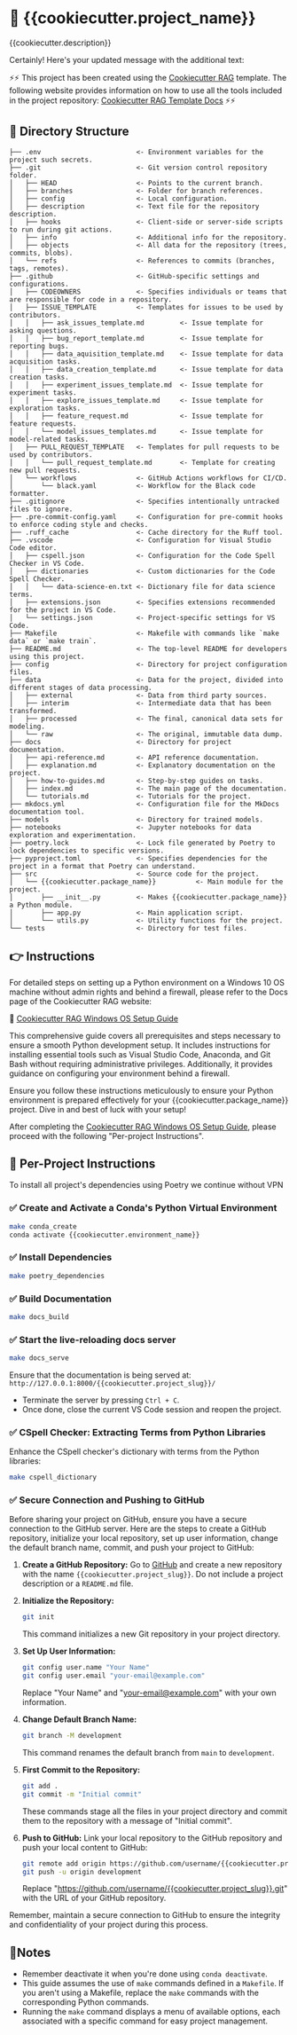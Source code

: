 # 🚀 {{cookiecutter.project_name}}

{{cookiecutter.description}}

Certainly! Here's your updated message with the additional text:

⚡⚡ This project has been created using the [Cookiecutter RAG](https://github.com/LLMsLab/ccookiecutter-genai-ml-ai)
template. The following website provides information on how to use all
the tools included in the project repository: [Cookiecutter RAG Template
Docs](https://llmslab.github.io/ccookiecutter-genai-ml-ai/) ⚡⚡

## 📂 Directory Structure

```text
├── .env                        <- Environment variables for the project such secrets.
├── .git                        <- Git version control repository folder.
│   ├── HEAD                    <- Points to the current branch.
│   ├── branches                <- Folder for branch references.
│   ├── config                  <- Local configuration.
│   ├── description             <- Text file for the repository description.
│   ├── hooks                   <- Client-side or server-side scripts to run during git actions.
│   ├── info                    <- Additional info for the repository.
│   ├── objects                 <- All data for the repository (trees, commits, blobs).
│   └── refs                    <- References to commits (branches, tags, remotes).
├── .github                     <- GitHub-specific settings and configurations.
│   ├── CODEOWNERS              <- Specifies individuals or teams that are responsible for code in a repository.
│   ├── ISSUE_TEMPLATE          <- Templates for issues to be used by contributors.
│   │   ├── ask_issues_template.md         <- Issue template for asking questions.
│   │   ├── bug_report_template.md         <- Issue template for reporting bugs.
│   │   ├── data_aquisition_template.md    <- Issue template for data acquisition tasks.
│   │   ├── data_creation_template.md      <- Issue template for data creation tasks.
│   │   ├── experiment_issues_template.md  <- Issue template for experiment tasks.
│   │   ├── explore_issues_template.md     <- Issue template for exploration tasks.
│   │   ├── feature_request.md             <- Issue template for feature requests.
│   │   └── model_issues_templates.md      <- Issue template for model-related tasks.
│   ├── PULL_REQUEST_TEMPLATE   <- Templates for pull requests to be used by contributors.
│   │   └── pull_request_template.md       <- Template for creating new pull requests.
│   └── workflows               <- GitHub Actions workflows for CI/CD.
│       └── black.yaml          <- Workflow for the Black code formatter.
├── .gitignore                  <- Specifies intentionally untracked files to ignore.
├── .pre-commit-config.yaml     <- Configuration for pre-commit hooks to enforce coding style and checks.
├── .ruff_cache                 <- Cache directory for the Ruff tool.
├── .vscode                     <- Configuration for Visual Studio Code editor.
│   ├── cspell.json             <- Configuration for the Code Spell Checker in VS Code.
│   ├── dictionaries            <- Custom dictionaries for the Code Spell Checker.
│   │   └── data-science-en.txt <- Dictionary file for data science terms.
│   ├── extensions.json         <- Specifies extensions recommended for the project in VS Code.
│   └── settings.json           <- Project-specific settings for VS Code.
├── Makefile                    <- Makefile with commands like `make data` or `make train`.
├── README.md                   <- The top-level README for developers using this project.
├── config                      <- Directory for project configuration files.
├── data                        <- Data for the project, divided into different stages of data processing.
│   ├── external                <- Data from third party sources.
│   ├── interim                 <- Intermediate data that has been transformed.
│   ├── processed               <- The final, canonical data sets for modeling.
│   └── raw                     <- The original, immutable data dump.
├── docs                        <- Directory for project documentation.
│   ├── api-reference.md        <- API reference documentation.
│   ├── explanation.md          <- Explanatory documentation on the project.
│   ├── how-to-guides.md        <- Step-by-step guides on tasks.
│   ├── index.md                <- The main page of the documentation.
│   └── tutorials.md            <- Tutorials for the project.
├── mkdocs.yml                  <- Configuration file for the MkDocs documentation tool.
├── models                      <- Directory for trained models.
├── notebooks                   <- Jupyter notebooks for data exploration and experimentation.
├── poetry.lock                 <- Lock file generated by Poetry to lock dependencies to specific versions.
├── pyproject.toml              <- Specifies dependencies for the project in a format that Poetry can understand.
├── src                         <- Source code for the project.
│   └── {{cookiecutter.package_name}}          <- Main module for the project.
│       ├── __init__.py         <- Makes {{cookiecutter.package_name}} a Python module.
│       ├── app.py              <- Main application script.
│       └── utils.py            <- Utility functions for the project.
└── tests                       <- Directory for test files.
```

## 👉 Instructions

For detailed steps on setting up a Python environment on a Windows 10 OS
machine without admin rights and behind a firewall, please refer to the
Docs page of the Cookiecutter RAG website:

📖 [Cookiecutter RAG Windows OS Setup
Guide](https://llmslab.github.io/ccookiecutter-genai-ml-ai/tutorials/windows-os-setup/)

This comprehensive guide covers all prerequisites and steps necessary to
ensure a smooth Python development setup. It includes instructions for
installing essential tools such as Visual Studio Code, Anaconda, and Git
Bash without requiring administrative privileges. Additionally, it
provides guidance on configuring your environment behind a firewall.

Ensure you follow these instructions meticulously to ensure your Python
environment is prepared effectively for your
{{cookiecutter.package_name}} project. Dive in and best of luck with
your setup!

After completing the [Cookiecutter RAG Windows OS Setup
Guide](https://llmslab.github.io/ccookiecutter-genai-ml-ai/tutorials/windows-os-setup/),
please proceed with the following "Per-project Instructions".

## 🔄 Per-Project Instructions

To install all project's dependencies using Poetry we continue without VPN

### ✅ Create and Activate a Conda's Python Virtual Environment

```bash
make conda_create
conda activate {{cookiecutter.environment_name}}
```

### ✅ Install Dependencies

```bash
make poetry_dependencies
```

### ✅ Build Documentation

```bash
make docs_build
```

### ✅ Start the live-reloading docs server

```bash
make docs_serve
```

Ensure that the documentation is being served at:
`http://127.0.0.1:8000/{{cookiecutter.project_slug}}/`

- Terminate the server by pressing `Ctrl + C`.
- Once done, close the current VS Code session and reopen the project.

### ✅ CSpell Checker: Extracting Terms from Python Libraries

Enhance the CSpell checker's dictionary with terms from the Python
libraries:

```bash
make cspell_dictionary
```

### ✅ Secure Connection and Pushing to GitHub

Before sharing your project on GitHub, ensure you have a secure
connection to the GitHub server. Here are the steps to create a GitHub
repository, initialize your local repository, set up user information,
change the default branch name, commit, and push your project to GitHub:

1. **Create a GitHub Repository:** Go to [GitHub](https://github.com/)
   and create a new repository with the name
   `{{cookiecutter.project_slug}}`. Do not include a project description
  or a `README.md` file.

2. **Initialize the Repository:**
   ```bash
   git init
   ```
   This command initializes a new Git repository in your project
   directory.

3. **Set Up User Information:**
   ```bash
   git config user.name "Your Name"
   git config user.email "your-email@example.com"
   ```
   Replace "Your Name" and "your-email@example.com" with your own
   information.

4. **Change Default Branch Name:**
   ```bash
   git branch -M development
   ```
   This command renames the default branch from `main` to `development`.

5. **First Commit to the Repository:**
   ```bash
   git add .
   git commit -m "Initial commit"
   ```
   These commands stage all the files in your project directory and
   commit them to the repository with a message of "Initial commit".

6. **Push to GitHub:** Link your local repository to the GitHub
   repository and push your local content to GitHub:
   ```bash
   git remote add origin https://github.com/username/{{cookiecutter.project_slug}}.git
   git push -u origin development
   ```
   Replace
   "https://github.com/username/{{cookiecutter.project_slug}}.git" with
   the URL of your GitHub repository.

Remember, maintain a secure connection to GitHub to ensure the integrity
and confidentiality of your project during this process.

## 📝Notes

- Remember deactivate it when you're done using `conda deactivate`.
- This guide assumes the use of `make` commands defined in a `Makefile`.
  If you aren't using a Makefile, replace the `make` commands with the
  corresponding Python commands.
- Running the `make` command displays a menu of available options, each
  associated with a specific command for easy project management.

